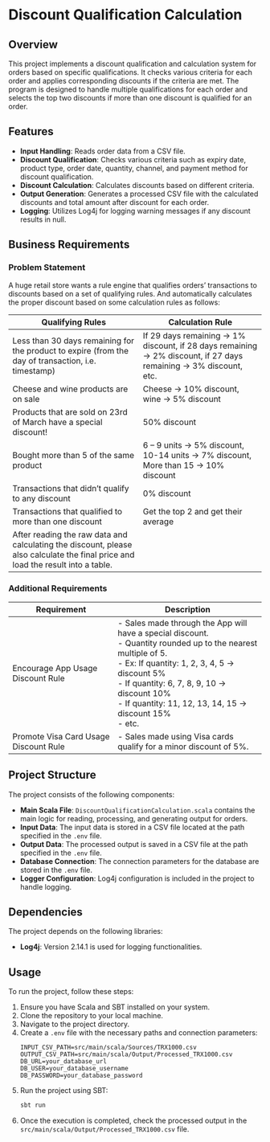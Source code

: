 # Discount Qualification Calculation

## Overview
This project implements a discount qualification and calculation system for orders based on specific qualifications. It checks various criteria for each order and applies corresponding discounts if the criteria are met. The program is designed to handle multiple qualifications for each order and selects the top two discounts if more than one discount is qualified for an order.

## Features
- **Input Handling**: Reads order data from a CSV file.
- **Discount Qualification**: Checks various criteria such as expiry date, product type, order date, quantity, channel, and payment method for discount qualification.
- **Discount Calculation**: Calculates discounts based on different criteria.
- **Output Generation**: Generates a processed CSV file with the calculated discounts and total amount after discount for each order.
- **Logging**: Utilizes Log4j for logging warning messages if any discount results in null.

## Business Requirements

### Problem Statement
A huge retail store wants a rule engine that qualifies orders’ transactions to discounts based on a set of qualifying rules. And automatically calculates the proper discount based on some calculation rules as follows:

| Qualifying Rules                                            | Calculation Rule                                       |
|-------------------------------------------------------------|--------------------------------------------------------|
| Less than 30 days remaining for the product to expire (from the day of transaction, i.e. timestamp) | If 29 days remaining -> 1% discount, if 28 days remaining -> 2% discount, if 27 days remaining -> 3% discount, etc. |
| Cheese and wine products are on sale                        | Cheese -> 10% discount, wine -> 5% discount            |
| Products that are sold on 23rd of March have a special discount! | 50% discount                                           |
| Bought more than 5 of the same product                      | 6 – 9 units -> 5% discount, 10-14 units -> 7% discount, More than 15 -> 10% discount |
| Transactions that didn’t qualify to any discount            | 0% discount                                            |
| Transactions that qualified to more than one discount       | Get the top 2 and get their average                    |
| After reading the raw data and calculating the discount, please also calculate the final price and load the result into a table. |

### Additional Requirements

| Requirement                        | Description                                              |
|------------------------------------|----------------------------------------------------------|
| Encourage App Usage Discount Rule  | - Sales made through the App will have a special discount.<br> - Quantity rounded up to the nearest multiple of 5.<br>    - Ex: If quantity: 1, 2, 3, 4, 5 -> discount 5%<br>    - If quantity: 6, 7, 8, 9, 10 -> discount 10%<br>    - If quantity: 11, 12, 13, 14, 15 -> discount 15%<br>    - etc. |
| Promote Visa Card Usage Discount Rule | - Sales made using Visa cards qualify for a minor discount of 5%. |

## Project Structure
The project consists of the following components:

- **Main Scala File**: `DiscountQualificationCalculation.scala` contains the main logic for reading, processing, and generating output for orders.
- **Input Data**: The input data is stored in a CSV file located at the path specified in the `.env` file.
- **Output Data**: The processed output is saved in a CSV file at the path specified in the `.env` file.
- **Database Connection**: The connection parameters for the database are stored in the `.env` file.
- **Logger Configuration**: Log4j configuration is included in the project to handle logging.

## Dependencies
The project depends on the following libraries:
- **Log4j**: Version 2.14.1 is used for logging functionalities.

## Usage
To run the project, follow these steps:

1. Ensure you have Scala and SBT installed on your system.
2. Clone the repository to your local machine.
3. Navigate to the project directory.
4. Create a `.env` file with the necessary paths and connection parameters:
    ```
    INPUT_CSV_PATH=src/main/scala/Sources/TRX1000.csv
    OUTPUT_CSV_PATH=src/main/scala/Output/Processed_TRX1000.csv
    DB_URL=your_database_url
    DB_USER=your_database_username
    DB_PASSWORD=your_database_password
    ```
5. Run the project using SBT:
    ```bash
    sbt run
    ```
6. Once the execution is completed, check the processed output in the `src/main/scala/Output/Processed_TRX1000.csv` file.
